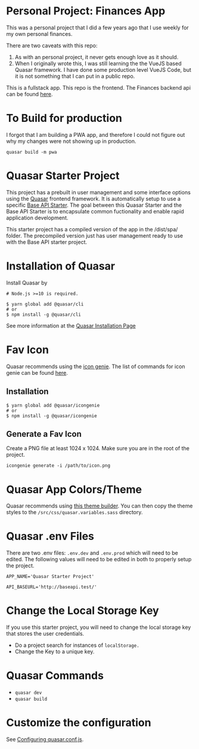 # Personal Project: Finances App

This was a personal project that I did a few years ago that I use weekly for
my own personal finances.

There are two caveats with this repo:
1. As with an personal project, it never gets enough love as it should.
2. When I originally wrote this, I was still learning the the VueJS based Quasar framework. I have done some production level VueJS Code, but it is not something that I can put in a public repo.

This is a fullstack app. This repo is the frontend. The Finances backend
api can be found [here](https://github.com/NathanBate/yii2-finances-api).

# To Build for production
I forgot that I am building a PWA app, and therefore I could not
figure out why my changes were not showing up in production.
```shell script
quasar build -m pwa
```

# Quasar Starter Project
This project has a prebuilt in user management and some interface options using the [Quasar](https://quasar.dev/)
frontend framework.  It is automatically setup to use a specific [Base API Starter](https://github.com/NateAtNTS/baseapi-starter).  The
goal between this Quasar Starter and the Base API Starter is to encapsulate common fuctionality and enable rapid application
development.

This starter project has a compiled version of the app in the /dist/spa/ folder.  The precompiled version just
has user management ready to use with the Base API starter project.

# Installation of Quasar
Install Quasar by
```shell script
# Node.js >=10 is required.

$ yarn global add @quasar/cli
# or
$ npm install -g @quasar/cli
```
See more information at the [Quasar Installation Page](https://quasar.dev/quasar-cli/installation)

# Fav Icon
Quasar recommends using the [icon genie](https://quasar.dev/icongenie/installation).  The
list of commands for icon genie can be found [here](https://quasar.dev/icongenie/command-list).

## Installation
```shell script
$ yarn global add @quasar/icongenie
# or
$ npm install -g @quasar/icongenie
```

## Generate a Fav Icon
Create a PNG file at least 1024 x 1024.  Make sure you are in the root of the project.
```shell script
icongenie generate -i /path/to/icon.png
```


# Quasar App Colors/Theme
Quasar recommends using [this theme builder](https://quasar.dev/style/theme-builder).  You can then
copy the theme styles to the `/src/css/quasar.variables.sass` directory.


# Quasar .env Files
There are two .env files: `.env.dev` and `.env.prod` which will need to be edited.  The following values
will need to be edited in both to properly setup the project.
```shell script
APP_NAME='Quasar Starter Project'

API_BASEURL='http://baseapi.test/'
```

# Change the Local Storage Key
If you use this starter project, you will need to change the local storage key that stores
the user credentials.
- Do a project search for instances of `localStorage.`
- Change the Key to a unique key.


# Quasar Commands
- `quasar dev`
- `quasar build`

# Customize the configuration
See [Configuring quasar.conf.js](https://quasar.dev/quasar-cli/quasar-conf-js).
